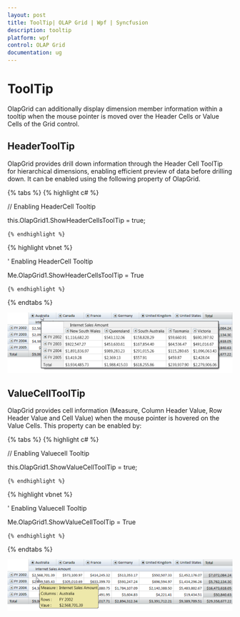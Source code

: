 ```yaml
---
layout: post
title: ToolTip| OLAP Grid | Wpf | Syncfusion
description: tooltip
platform: wpf
control: OLAP Grid
documentation: ug
---
```


# ToolTip

OlapGrid can additionally display dimension member information within a tooltip when the mouse pointer is moved over the Header Cells or Value Cells of the Grid control.

## HeaderToolTip

OlapGrid provides drill down information through the Header Cell ToolTip for hierarchical dimensions, enabling efficient preview of data before drilling down. It can be enabled using the following property of OlapGrid.

{% tabs %}
  {% highlight c# %}

    



// Enabling HeaderCell Tooltip

this.OlapGrid1.ShowHeaderCellsToolTip = true;

    {% endhighlight %}




  {% highlight vbnet %}

    



' Enabling HeaderCell Tooltip

Me.OlapGrid1.ShowHeaderCellsToolTip = True

    {% endhighlight %}


{% endtabs %}





![](ToolTip_images/ToolTip_img1.png)


## ValueCellToolTip

OlapGrid provides cell information (Measure, Column Header Value, Row Header Value and Cell Value) when the mouse pointer is hovered on the Value Cells. This property can be enabled by:

{% tabs %}
  {% highlight c# %}

    



// Enabling Valuecell Tooltip

this.OlapGrid1.ShowValueCellToolTip = true;

    {% endhighlight %}





  {% highlight vbnet %}

    



' Enabling Valuecell Tooltip

Me.OlapGrid1.ShowValueCellToolTip = True

    {% endhighlight %}


{% endtabs %}


![](ToolTip_images/ToolTip_img2.png)


